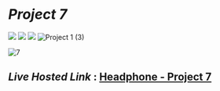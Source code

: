 # _Project 7_
<img src="https://img.shields.io/badge/Project%207-Headphones%20-brightgreen">&nbsp;<img src="https://img.shields.io/badge/Used-HTML5-orange">&nbsp;<img src="https://img.shields.io/badge/Used-CSS3-blue">
![Project 1 (3)](https://user-images.githubusercontent.com/91872149/189468174-fe746b39-4dc7-48e7-942a-2ef3667d26e2.jpg)

![7](https://user-images.githubusercontent.com/91872149/181842988-a0941116-effc-4104-a431-b948b30ab46b.png)

## _Live Hosted Link_ : [Headphone - Project 7](https://live-class-assignment-07.netlify.app/)
